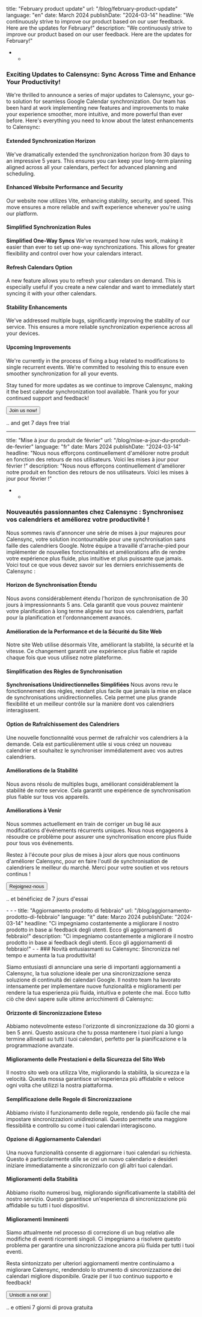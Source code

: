 title: "February product update"
url: "/blog/february-product-update"
language: "en"
date: March 2024
publishDate: "2024-03-14"
headline: "We continuously strive to improve our product based on our user feedback. Here are the updates for February!"
description: "We continuously strive to improve our product based on our user feedback. Here are the updates for February!"
 - -
### Exciting Updates to Calensync: Sync Across Time and Enhance Your Productivity!

We're thrilled to announce a series of major updates to Calensync, your
go-to solution for seamless Google Calendar synchronization. Our team
has been hard at work implementing new features and improvements to
make your experience smoother, more intuitive, and more powerful than
ever before. Here's everything you need to know about the latest
enhancements to Calensync:

#### Extended Synchronization Horizon

 We've dramatically extended the
  synchronization horizon from 30 days to an impressive 5 years. This
  ensures you can keep your long-term planning aligned across all your
  calendars, perfect for advanced planning and scheduling.

#### Enhanced Website Performance and Security

 Our website now utilizes Vite, enhancing stability,
  security, and speed. This move ensures a more reliable and swift
  experience whenever you're using our platform.

#### Simplified Synchronization Rules

**Simplified One-Way Syncs** We've revamped how rules work, making it
  easier than ever to set up one-way synchronizations. This allows for
  greater flexibility and control over how your calendars interact.

#### Refresh Calendars Option

A new feature allows you to refresh your
  calendars on demand. This is especially useful if you create a new
  calendar and want to immediately start syncing it with your other
  calendars.

#### Stability Enhancements

 We've addressed multiple bugs, significantly improving
  the stability of our service. This ensures a more reliable
  synchronization experience across all your devices.

#### Upcoming Improvements

 We're currently in the process of fixing a bug related to
  modifications to single recurrent events. We're committed to resolving
  this to ensure even smoother synchronization for all your events.

Stay tuned for more updates as we continue to improve Calensync, making
it the best calendar synchronization tool available. Thank you for your
continued support and feedback!

<div className='centered'>
    <button type="button" className="btn btn-primary btn-lg px-4 me-md-2 cta">Join us now!</button>
    <p>.. and get 7 days free trial</p>
</div>

 - - -
title: "Mise à jour du produit de février"
url: "/blog/mise-a-jour-du-produit-de-fevrier"
language: "fr"
date: Mars 2024
publishDate: "2024-03-14"
headline: "Nous nous efforçons continuellement d'améliorer notre produit en fonction des retours de nos utilisateurs. Voici les mises à jour pour février !"
description: "Nous nous efforçons continuellement d'améliorer notre produit en fonction des retours de nos utilisateurs. Voici les mises à jour pour février !"
 - -
### Nouveautés passionnantes chez Calensync : Synchronisez vos calendriers et améliorez votre productivité !

Nous sommes ravis d'annoncer une série de mises à jour majeures pour Calensync, votre solution incontournable pour une synchronisation sans faille des calendriers Google. Notre équipe a travaillé d'arrache-pied pour implémenter de nouvelles fonctionnalités et améliorations afin de rendre votre expérience plus fluide, plus intuitive et plus puissante que jamais. Voici tout ce que vous devez savoir sur les derniers enrichissements de Calensync :

#### Horizon de Synchronisation Étendu

Nous avons considérablement étendu l'horizon de synchronisation de 30 jours à impressionnants 5 ans. Cela garantit que vous pouvez maintenir votre planification à long terme alignée sur tous vos calendriers, parfait pour la planification et l'ordonnancement avancés.

#### Amélioration de la Performance et de la Sécurité du Site Web

Notre site Web utilise désormais Vite, améliorant la stabilité, la sécurité et la vitesse. Ce changement garantit une expérience plus fiable et rapide chaque fois que vous utilisez notre plateforme.

#### Simplification des Règles de Synchronisation

**Synchronisations Unidirectionnelles Simplifiées** Nous avons revu le fonctionnement des règles, rendant plus facile que jamais la mise en place de synchronisations unidirectionnelles. Cela permet une plus grande flexibilité et un meilleur contrôle sur la manière dont vos calendriers interagissent.

#### Option de Rafraîchissement des Calendriers

Une nouvelle fonctionnalité vous permet de rafraîchir vos calendriers à la demande. Cela est particulièrement utile si vous créez un nouveau calendrier et souhaitez le synchroniser immédiatement avec vos autres calendriers.

#### Améliorations de la Stabilité

 Nous avons résolu de multiples bugs, améliorant considérablement la stabilité de notre service. Cela garantit une expérience de synchronisation plus fiable sur tous vos appareils.

#### Améliorations à Venir

Nous sommes actuellement en train de corriger un bug lié aux modifications d'événements récurrents uniques. Nous nous engageons à résoudre ce problème pour assurer une synchronisation encore plus fluide pour tous vos événements.

Restez à l'écoute pour plus de mises à jour alors que nous continuons d'améliorer Calensync, pour en faire l'outil de synchronisation de calendriers le meilleur du marché. Merci pour votre soutien et vos retours continus !

<div className='centered'>
    <button type="button" className="btn btn-primary btn-lg px-4 me-md-2 cta">Rejoignez-nous</button>
    <p>.. et bénéficiez de 7 jours d'essai</p>
</div>
 - - -
title: "Aggiornamento prodotto di febbraio"
url: "/blog/aggiornamento-prodotto-di-febbraio"
language: "it"
date: Marzo 2024
publishDate: "2024-03-14"
headline: "Ci impegniamo costantemente a migliorare il nostro prodotto in base ai feedback degli utenti. Ecco gli aggiornamenti di febbraio!"
description: "Ci impegniamo costantemente a migliorare il nostro prodotto in base ai feedback degli utenti. Ecco gli aggiornamenti di febbraio!"
 - -
### Novità entusiasmanti su Calensync: Sincronizza nel tempo e aumenta la tua produttività!

Siamo entusiasti di annunciare una serie di importanti aggiornamenti a Calensync, la tua soluzione ideale per una sincronizzazione senza soluzione di continuità dei calendari Google. Il nostro team ha lavorato intensamente per implementare nuove funzionalità e miglioramenti per rendere la tua esperienza più fluida, intuitiva e potente che mai. Ecco tutto ciò che devi sapere sulle ultime arricchimenti di Calensync:

#### Orizzonte di Sincronizzazione Esteso

 Abbiamo notevolmente esteso l'orizzonte di sincronizzazione da 30 giorni a ben 5 anni. Questo assicura che tu possa mantenere i tuoi piani a lungo termine allineati su tutti i tuoi calendari, perfetto per la pianificazione e la programmazione avanzate.

#### Miglioramento delle Prestazioni e della Sicurezza del Sito Web

 Il nostro sito web ora utilizza Vite, migliorando la stabilità, la sicurezza e la velocità. Questa mossa garantisce un'esperienza più affidabile e veloce ogni volta che utilizzi la nostra piattaforma.

#### Semplificazione delle Regole di Sincronizzazione

 Abbiamo rivisto il funzionamento delle regole, rendendo più facile che mai impostare sincronizzazioni unidirezionali. Questo permette una maggiore flessibilità e controllo su come i tuoi calendari interagiscono.

#### Opzione di Aggiornamento Calendari

Una nuova funzionalità consente di aggiornare i tuoi calendari su richiesta. Questo è particolarmente utile se crei un nuovo calendario e desideri iniziare immediatamente a sincronizzarlo con gli altri tuoi calendari.

#### Miglioramenti della Stabilità

 Abbiamo risolto numerosi bug, migliorando significativamente la stabilità del nostro servizio. Questo garantisce un'esperienza di sincronizzazione più affidabile su tutti i tuoi dispositivi.

#### Miglioramenti Imminenti

 Siamo attualmente nel processo di correzione di un bug relativo alle modifiche di eventi ricorrenti singoli. Ci impegniamo a risolvere questo problema per garantire una sincronizzazione ancora più fluida per tutti i tuoi eventi.

Resta sintonizzato per ulteriori aggiornamenti mentre continuiamo a migliorare Calensync, rendendolo lo strumento di sincronizzazione dei calendari migliore disponibile. Grazie per il tuo continuo supporto e feedback!
<div className='centered'>
    <button type="button" className="btn btn-primary btn-lg px-4 me-md-2 cta">Unisciti a noi ora!</button>
    <p>.. e ottieni 7 giorni di prova gratuita</p>
</div>
